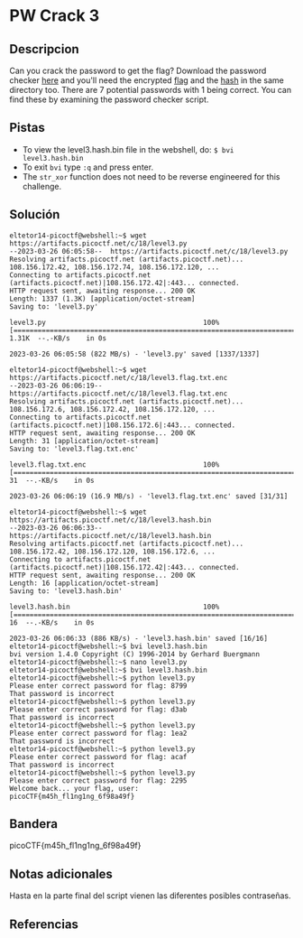 # PW Crack 3

## Descripcion
Can you crack the password to get the flag? Download the password checker [here](https://artifacts.picoctf.net/c/18/level3.py) and you'll need the encrypted [flag](https://artifacts.picoctf.net/c/18/level3.flag.txt.enc) and the [hash](https://artifacts.picoctf.net/c/18/level3.hash.bin) in the same directory too. There are 7 potential passwords with 1 being correct. You can find these by examining the password checker script.

## Pistas
- To view the level3.hash.bin file in the webshell, do: `$ bvi level3.hash.bin`
- To exit `bvi` type `:q` and press enter.
- The `str_xor` function does not need to be reverse engineered for this challenge.

## Solución

```
eltetor14-picoctf@webshell:~$ wget https://artifacts.picoctf.net/c/18/level3.py
--2023-03-26 06:05:58--  https://artifacts.picoctf.net/c/18/level3.py
Resolving artifacts.picoctf.net (artifacts.picoctf.net)... 108.156.172.42, 108.156.172.74, 108.156.172.120, ...
Connecting to artifacts.picoctf.net (artifacts.picoctf.net)|108.156.172.42|:443... connected.
HTTP request sent, awaiting response... 200 OK
Length: 1337 (1.3K) [application/octet-stream]
Saving to: 'level3.py'

level3.py                                       100%[======================================================================================================>]   1.31K  --.-KB/s    in 0s      

2023-03-26 06:05:58 (822 MB/s) - 'level3.py' saved [1337/1337]

eltetor14-picoctf@webshell:~$ wget https://artifacts.picoctf.net/c/18/level3.flag.txt.enc
--2023-03-26 06:06:19--  https://artifacts.picoctf.net/c/18/level3.flag.txt.enc
Resolving artifacts.picoctf.net (artifacts.picoctf.net)... 108.156.172.6, 108.156.172.42, 108.156.172.120, ...
Connecting to artifacts.picoctf.net (artifacts.picoctf.net)|108.156.172.6|:443... connected.
HTTP request sent, awaiting response... 200 OK
Length: 31 [application/octet-stream]
Saving to: 'level3.flag.txt.enc'

level3.flag.txt.enc                             100%[======================================================================================================>]      31  --.-KB/s    in 0s      

2023-03-26 06:06:19 (16.9 MB/s) - 'level3.flag.txt.enc' saved [31/31]

eltetor14-picoctf@webshell:~$ wget https://artifacts.picoctf.net/c/18/level3.hash.bin
--2023-03-26 06:06:33--  https://artifacts.picoctf.net/c/18/level3.hash.bin
Resolving artifacts.picoctf.net (artifacts.picoctf.net)... 108.156.172.42, 108.156.172.120, 108.156.172.6, ...
Connecting to artifacts.picoctf.net (artifacts.picoctf.net)|108.156.172.42|:443... connected.
HTTP request sent, awaiting response... 200 OK
Length: 16 [application/octet-stream]
Saving to: 'level3.hash.bin'

level3.hash.bin                                 100%[======================================================================================================>]      16  --.-KB/s    in 0s      

2023-03-26 06:06:33 (886 KB/s) - 'level3.hash.bin' saved [16/16]
eltetor14-picoctf@webshell:~$ bvi level3.hash.bin
bvi version 1.4.0 Copyright (C) 1996-2014 by Gerhard Buergmann
eltetor14-picoctf@webshell:~$ nano level3.py
eltetor14-picoctf@webshell:~$ bvi level3.hash.bin
eltetor14-picoctf@webshell:~$ python level3.py
Please enter correct password for flag: 8799
That password is incorrect
eltetor14-picoctf@webshell:~$ python level3.py
Please enter correct password for flag: d3ab
That password is incorrect
eltetor14-picoctf@webshell:~$ python level3.py
Please enter correct password for flag: 1ea2
That password is incorrect
eltetor14-picoctf@webshell:~$ python level3.py
Please enter correct password for flag: acaf
That password is incorrect
eltetor14-picoctf@webshell:~$ python level3.py
Please enter correct password for flag: 2295
Welcome back... your flag, user:
picoCTF{m45h_fl1ng1ng_6f98a49f}
```

## Bandera
picoCTF{m45h_fl1ng1ng_6f98a49f}

## Notas adicionales
Hasta en la parte final del script vienen las diferentes posibles contraseñas.

## Referencias

